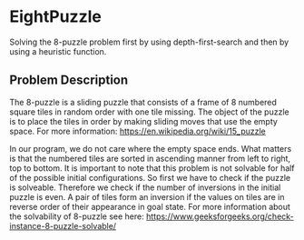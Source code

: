 # EightPuzzle
Solving the 8-puzzle problem first by using depth-first-search and then by using a heuristic function.

## Problem Description
The 8-puzzle is a sliding puzzle that consists of a frame of 8 numbered square tiles in random order with one tile missing. The object of the puzzle is to place the tiles in order by making sliding moves that use the empty space. 
For more information: https://en.wikipedia.org/wiki/15_puzzle

In our program, we do not care where the empty space ends. What matters is that the numbered tiles are sorted in ascending manner from left to right, top to bottom. It is important to note that this problem is not solvable for half of the possible initial configurations. So first we have to check if the puzzle is solveable. Therefore we check if the number of inversions in the initial puzzle is even. A pair of tiles form an inversion if the values on tiles are in reverse order of their appearance in goal state. For more information about the solvability of 8-puzzle see here: https://www.geeksforgeeks.org/check-instance-8-puzzle-solvable/

